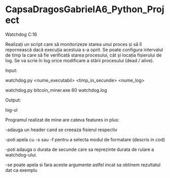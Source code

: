 # CapsaDragosGabrielA6_Python_Project
 Watchdog C:16
 
Realizați un script care să monitorizeze starea unui proces și să îl repornească dacă execuția
acestuia s-a oprit. Se poate configura intervalul de timp la care să fie verificată starea
procesului, cât și locația fișierului de log. Se va scrie în log orice modificare a stării procesului
(dead / alive).

Input:

watchdog.py <nume_executabil> <timp_in_secunde> <nume_log>

watchdog.py bitcoin_miner.exe 60 watchdog.log

Output:

log-ul

Programul realizat de mine are cateva features in plus: 

-adauga un header cand se creeaza fisierul respectiv

-poti apela cu -s sau -f pentru a selecta modul de formatare (descris in cod)

-poti adauga o durata de secunde care sa reprezinte durata de rulare a watchdog-ului.

-se poate apela si fara aceste argumente astfel incat sa obtinem rezultatul dat ca exemplu
